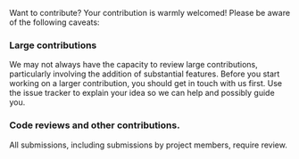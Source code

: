 Want to contribute? Your contribution is warmly welcomed! Please be aware of the following caveats:

### Large contributions

We may not always have the capacity to review large contributions, particularly involving the addition of substantial features.
Before you start working on a larger contribution, you should get in touch with us first. Use the issue tracker to
explain your idea so we can help and possibly guide you.

### Code reviews and other contributions.

All submissions, including submissions by project members, require review.
